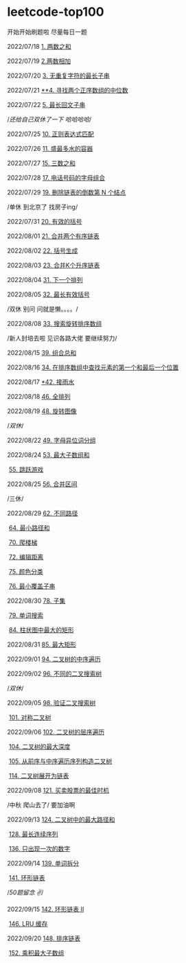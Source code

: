 # leetcode-top100
开始开始刷题啦 尽量每日一题 

2022/07/18  [1. 两数之和](https://github.com/sissi144/leetcode-top100/blob/main/1.js)

2022/07/19  [2.两数相加 ](https://github.com/sissi144/leetcode-top100/blob/main/2.js)

2022/07/20  [3. 无重复字符的最长子串](https://github.com/sissi144/leetcode-top100/blob/main/3.js)

2022/07/21 [**4. 寻找两个正序数组的中位数](https://github.com/sissi144/leetcode-top100/blob/main/4.js)

2022/07/22 [5. 最长回文子串](https://github.com/sissi144/leetcode-top100/blob/main/5.js)

/*还给自己双休了一下 哈哈哈哈*/

2022/07/25 [10. 正则表达式匹配](https://github.com/sissi144/leetcode-top100/blob/main/10.js)

2022/07/26 [11. 盛最多水的容器](https://github.com/sissi144/leetcode-top100/blob/main/11.js)

2022/07/27 [15. 三数之和](https://github.com/sissi144/leetcode-top100/blob/main/15.js)

2022/07/28 [17. 电话号码的字母组合](https://github.com/sissi144/leetcode-top100/blob/main/17.js)

2022/07/29 [19. 删除链表的倒数第 N 个结点](https://github.com/sissi144/leetcode-top100/blob/main/19.js)

/单休 到北京了 找房子ing/

2022/07/31 [20. 有效的括号](https://github.com/sissi144/leetcode-top100/blob/main/20.js)

2022/08/01 [21. 合并两个有序链表](https://github.com/sissi144/leetcode-top100/blob/main/21.js)

2022/08/02 [22. 括号生成](https://github.com/sissi144/leetcode-top100/blob/main/22.js)

2022/08/03 [23. 合并K个升序链表](https://github.com/sissi144/leetcode-top100/blob/main/23.js)

2022/08/04 [31. 下一个排列](https://github.com/sissi144/leetcode-top100/blob/main/31.js)

2022/08/05 [32. 最长有效括号](https://github.com/sissi144/leetcode-top100/blob/main/32.js)

/双休 别问 问就是懒。。。。/

2022/08/08 [33. 搜索旋转排序数组](https://github.com/sissi144/leetcode-top100/blob/main/33.js)

/新人封培去啦 见识各路大佬 要继续努力/

2022/08/15 [39. 组合总和](https://github.com/sissi144/leetcode-top100/blob/main/39.js)

2022/08/16 [34. 在排序数组中查找元素的第一个和最后一个位置](https://github.com/sissi144/leetcode-top100/blob/main/34.js)

2022/08/17 [*42. 接雨水](https://github.com/sissi144/leetcode-top100/blob/main/42.js)

2022/08/18 [46. 全排列](https://github.com/sissi144/leetcode-top100/blob/main/46.js)

2022/08/19 [48. 旋转图像](https://github.com/sissi144/leetcode-top100/blob/main/48.js)

/*双休*/

2022/08/22 [49. 字母异位词分组](https://github.com/sissi144/leetcode-top100/blob/main/49.js)

2022/08/24 [53. 最大子数组和](https://github.com/sissi144/leetcode-top100/blob/main/53.js)

​					  [55. 跳跃游戏](https://github.com/sissi144/leetcode-top100/blob/main/55.js)

2022/08/25 [56. 合并区间](https://github.com/sissi144/leetcode-top100/blob/main/56.js)

/三休/

2022/08/29 [62. 不同路径](https://github.com/sissi144/leetcode-top100/blob/main/62.js)

​					  [64. 最小路径和](https://github.com/sissi144/leetcode-top100/blob/main/64.js)

​					  [70. 爬楼梯](https://github.com/sissi144/leetcode-top100/blob/main/70.js)

​					  [72. 编辑距离](https://github.com/sissi144/leetcode-top100/blob/main/72.js)

​					  [75. 颜色分类](https://github.com/sissi144/leetcode-top100/blob/main/75.js)

​					  [76. 最小覆盖子串](https://github.com/sissi144/leetcode-top100/blob/main/76.js)

2022/08/30  [78. 子集](https://github.com/sissi144/leetcode-top100/blob/main/78.js)

​					  [79. 单词搜索](https://github.com/sissi144/leetcode-top100/blob/main/79.js)

​					  [84. 柱状图中最大的矩形](https://github.com/sissi144/leetcode-top100/blob/main/84.js)

2022/08/31 [85. 最大矩形](https://github.com/sissi144/leetcode-top100/blob/main/85.js)

2022/09/01 [94. 二叉树的中序遍历](https://github.com/sissi144/leetcode-top100/blob/main/94.js)

2022/09/02 [96. 不同的二叉搜索树](https://github.com/sissi144/leetcode-top100/blob/main/96.js)

/*双休*/

2022/09/05 [98. 验证二叉搜索树](https://github.com/sissi144/leetcode-top100/blob/main/98.js)

​					 [101. 对称二叉树](https://github.com/sissi144/leetcode-top100/blob/main/101.js)

2022/09/06 [102. 二叉树的层序遍历](https://github.com/sissi144/leetcode-top100/blob/main/102.js)

​					 [104. 二叉树的最大深度](https://github.com/sissi144/leetcode-top100/blob/main/104.js)

​					[105. 从前序与中序遍历序列构造二叉树](https://github.com/sissi144/leetcode-top100/blob/main/105.js)

​					[114. 二叉树展开为链表](https://github.com/sissi144/leetcode-top100/blob/main/114.js)

2022/09/08 [121. 买卖股票的最佳时机](https://github.com/sissi144/leetcode-top100/blob/main/121.js)

/中秋 爬山去了/ 要加油啊

2022/09/13 [124. 二叉树中的最大路径和](https://github.com/sissi144/leetcode-top100/blob/main/124.js)

​                     [128. 最长连续序列](https://github.com/sissi144/leetcode-top100/blob/main/128.js)

​                      [136. 只出现一次的数字](https://github.com/sissi144/leetcode-top100/blob/main/136.js)

2022/09/14  [139. 单词拆分](https://github.com/sissi144/leetcode-top100/blob/main/139.js)

​						[141. 环形链表](https://github.com/sissi144/leetcode-top100/blob/main/141.js)

/*50题留念 ✌️*/

2022/09/15 [142. 环形链表 II](https://github.com/sissi144/leetcode-top100/blob/main/142.js)

​                      [146. LRU 缓存](https://github.com/sissi144/leetcode-top100/blob/main/146.js)

2022/09/20 [148. 排序链表](https://github.com/sissi144/leetcode-top100/blob/main/148.js)

​                     [152. 乘积最大子数组](https://github.com/sissi144/leetcode-top100/blob/main/152.js)
